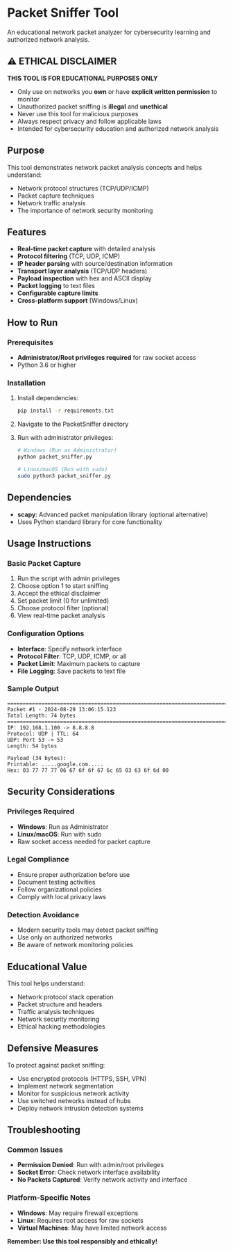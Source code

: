 # Packet Sniffer Tool

An educational network packet analyzer for cybersecurity learning and authorized network analysis.

## ⚠️ ETHICAL DISCLAIMER

**THIS TOOL IS FOR EDUCATIONAL PURPOSES ONLY**

- Only use on networks you **own** or have **explicit written permission** to monitor
- Unauthorized packet sniffing is **illegal** and **unethical**
- Never use this tool for malicious purposes
- Always respect privacy and follow applicable laws
- Intended for cybersecurity education and authorized network analysis

## Purpose

This tool demonstrates network packet analysis concepts and helps understand:
- Network protocol structures (TCP/UDP/ICMP)
- Packet capture techniques
- Network traffic analysis
- The importance of network security monitoring

## Features

- **Real-time packet capture** with detailed analysis
- **Protocol filtering** (TCP, UDP, ICMP)
- **IP header parsing** with source/destination information
- **Transport layer analysis** (TCP/UDP headers)
- **Payload inspection** with hex and ASCII display
- **Packet logging** to text files
- **Configurable capture limits**
- **Cross-platform support** (Windows/Linux)

## How to Run

### Prerequisites
- **Administrator/Root privileges required** for raw socket access
- Python 3.6 or higher

### Installation
1. Install dependencies:
   ```bash
   pip install -r requirements.txt
   ```

2. Navigate to the PacketSniffer directory

3. Run with administrator privileges:
   ```bash
   # Windows (Run as Administrator)
   python packet_sniffer.py
   
   # Linux/macOS (Run with sudo)
   sudo python3 packet_sniffer.py
   ```

## Dependencies

- **scapy**: Advanced packet manipulation library (optional alternative)
- Uses Python standard library for core functionality

## Usage Instructions

### Basic Packet Capture
1. Run the script with admin privileges
2. Choose option 1 to start sniffing
3. Accept the ethical disclaimer
4. Set packet limit (0 for unlimited)
5. Choose protocol filter (optional)
6. View real-time packet analysis

### Configuration Options
- **Interface**: Specify network interface
- **Protocol Filter**: TCP, UDP, ICMP, or all
- **Packet Limit**: Maximum packets to capture
- **File Logging**: Save packets to text file

### Sample Output
```
================================================================================
Packet #1 - 2024-08-29 13:06:15.123
Total Length: 74 bytes
================================================================================
IP: 192.168.1.100 -> 8.8.8.8
Protocol: UDP | TTL: 64
UDP: Port 53 -> 53
Length: 54 bytes

Payload (34 bytes):
Printable: .....google.com.....
Hex: 03 77 77 77 06 67 6f 6f 67 6c 65 03 63 6f 6d 00
```

## Security Considerations

### Privileges Required
- **Windows**: Run as Administrator
- **Linux/macOS**: Run with sudo
- Raw socket access needed for packet capture

### Legal Compliance
- Ensure proper authorization before use
- Document testing activities
- Follow organizational policies
- Comply with local privacy laws

### Detection Avoidance
- Modern security tools may detect packet sniffing
- Use only on authorized networks
- Be aware of network monitoring policies

## Educational Value

This tool helps understand:
- Network protocol stack operation
- Packet structure and headers
- Traffic analysis techniques
- Network security monitoring
- Ethical hacking methodologies

## Defensive Measures

To protect against packet sniffing:
- Use encrypted protocols (HTTPS, SSH, VPN)
- Implement network segmentation
- Monitor for suspicious network activity
- Use switched networks instead of hubs
- Deploy network intrusion detection systems

## Troubleshooting

### Common Issues
- **Permission Denied**: Run with admin/root privileges
- **Socket Error**: Check network interface availability
- **No Packets Captured**: Verify network activity and interface

### Platform-Specific Notes
- **Windows**: May require firewall exceptions
- **Linux**: Requires root access for raw sockets
- **Virtual Machines**: May have limited network access

**Remember: Use this tool responsibly and ethically!**
